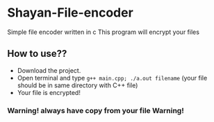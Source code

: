 # Shayan-File-encoder
Simple file encoder written in c
This program will encrypt your files

## How to use??
- Download the project.
- Open terminal and type `g++ main.cpp; ./a.out filename` (your file should be in same directory with C++ file)
- Your file is encrypted!

### Warning! always have copy from your file Warning!

